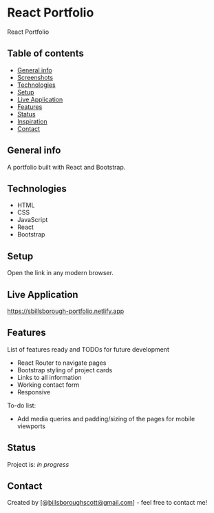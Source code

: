 # React Portfolio

React Portfolio

## Table of contents

- [General info](#general-info)
- [Screenshots](#screenshots)
- [Technologies](#technologies)
- [Setup](#setup)
- [Live Application](#live-application)
- [Features](#features)
- [Status](#status)
- [Inspiration](#inspiration)
- [Contact](#contact)

## General info

A portfolio built with React and Bootstrap.

## Technologies

- HTML
- CSS
- JavaScript
- React
- Bootstrap

## Setup

Open the link in any modern browser.

## Live Application

https://sbillsborough-portfolio.netlify.app

## Features

List of features ready and TODOs for future development

- React Router to navigate pages
- Bootstrap styling of project cards
- Links to all information
- Working contact form
- Responsive

To-do list:

- Add media queries and padding/sizing of the pages for mobile viewports

## Status

Project is: _in progress_

## Contact

Created by [@billsboroughscott@gmail.com] - feel free to contact me!
